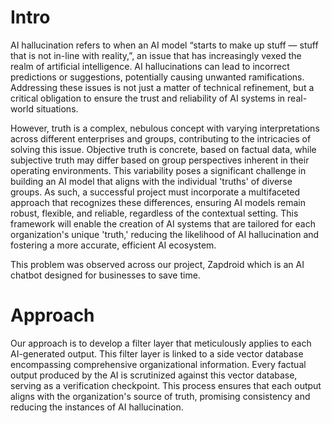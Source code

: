 # Intro

AI hallucination refers to when an AI model “starts to make up stuff — stuff that is not in-line with reality,”, an issue that has increasingly vexed the realm of artificial intelligence. AI hallucinations can lead to incorrect predictions or suggestions, potentially causing unwanted ramifications. Addressing these issues is not just a matter of technical refinement, but a critical obligation to ensure the trust and reliability of AI systems in real-world situations.

However, truth is a complex, nebulous concept with varying interpretations across different enterprises and groups, contributing to the intricacies of solving this issue. Objective truth is concrete, based on factual data, while subjective truth may differ based on group perspectives inherent in their operating environments. This variability poses a significant challenge in building an AI model that aligns with the individual 'truths' of diverse groups. As such, a successful project must incorporate a multifaceted approach that recognizes these differences, ensuring AI models remain robust, flexible, and reliable, regardless of the contextual setting. This framework will enable the creation of AI systems that are tailored for each organization's unique 'truth,' reducing the likelihood of AI hallucination and fostering a more accurate, efficient AI ecosystem.

This problem was observed across our project, Zapdroid which is an AI chatbot designed for businesses to save time.

# Approach

Our approach is to develop a filter layer that meticulously applies to each AI-generated output. This filter layer is linked to a side vector database encompassing comprehensive organizational information. Every factual output produced by the AI is scrutinized against this vector database, serving as a verification checkpoint. This process ensures that each output aligns with the organization's source of truth, promising consistency and reducing the instances of AI hallucination.


